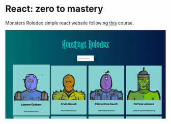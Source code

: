 # React: zero to mastery

Monsters Rolodex simple react website following [this](https://www.udemy.com/course/complete-react-developer-zero-to-mastery/) course.

![roblodex_gif](./roblodex.gif)
